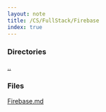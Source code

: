 ```yaml
---
layout: note
title: /CS/FullStack/Firebase
index: true
---
```

<h3>Directories</h3>

  
  <a href='/notes/CS/FullStack/Firebase.html'>..</a>
  


  <h3>Files</h3>
  
  <a href='/notes/CS/FullStack/Firebase/Firebase.html'>Firebase.md</a>
  

